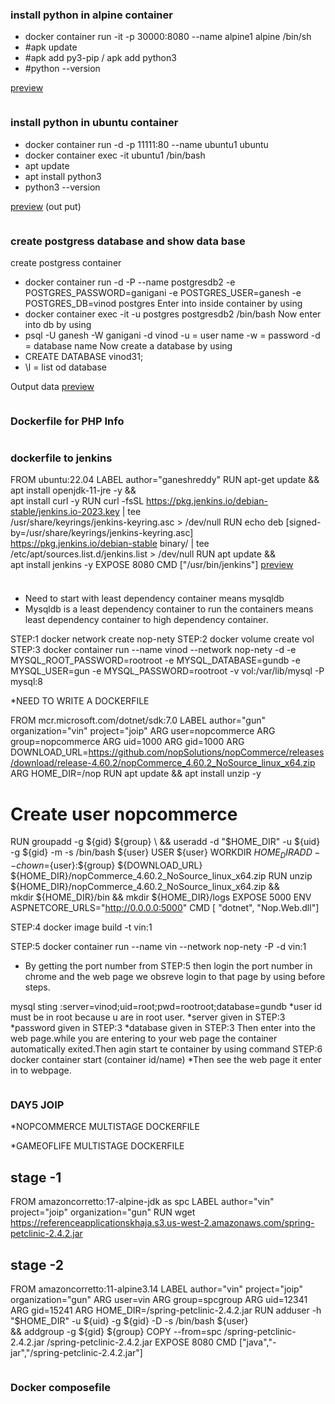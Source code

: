 ### install python in alpine container

* docker container run -it -p 30000:8080 --name alpine1 alpine /bin/sh
* #apk update
* #apk add py3-pip / apk add python3
* #python --version

[preview](/ganeshreddy/ganeshreddy/python%20in%20alpine.png)

```
```
### install python in ubuntu container
* docker container run -d -p 11111:80 --name ubuntu1 ubuntu
* docker container exec -it ubuntu1 /bin/bash
* apt update
* apt install python3
* python3 --version

[preview](/ganeshreddy/ganeshreddy/python%20ubuntu.png) (out put)

```
```
### create postgress database and show data base

create postgress container
 * docker container run -d -P --name postgresdb2  -e POSTGRES_PASSWORD=ganigani -e POSTGRES_USER=ganesh -e POSTGRES_DB=vinod  postgres
 Enter into inside container by using
 *  docker container exec -it -u postgres postgresdb2 /bin/bash
 Now enter into db by using
 *  psql -U ganesh -W ganigani -d vinod
       -u = user name
       -w = password
       -d = database name
 Now create a database by using
 *  CREATE DATABASE vinod31;
 * \l = list od database

 Output data
 [preview](/ganeshreddy/ganeshreddy/database.png)
 ```
 ```
 ### Dockerfile for PHP Info




 ```
 ```
 ### dockerfile to jenkins
 

FROM ubuntu:22.04
LABEL author="ganeshreddy"
RUN apt-get update && \
    apt install openjdk-11-jre -y && \
	apt install curl -y
RUN curl -fsSL https://pkg.jenkins.io/debian-stable/jenkins.io-2023.key |  tee \
    /usr/share/keyrings/jenkins-keyring.asc > /dev/null
RUN echo deb [signed-by=/usr/share/keyrings/jenkins-keyring.asc] \
    https://pkg.jenkins.io/debian-stable binary/ | tee \
    /etc/apt/sources.list.d/jenkins.list > /dev/null
RUN apt update && \
    apt install jenkins -y
EXPOSE 8080
CMD ["/usr/bin/jenkins"]
[preview](/ganeshreddy/ganeshreddy/jenkins.png%202.png)

 ```
 ```
 ### 

 * Need to start with least dependency container means mysqldb 
 * Mysqldb is a least dependency container to run the containers means least dependency container to high dependency container.

 STEP:1 docker network create nop-nety
 STEP:2 docker volume create vol 
 STEP:3  docker container run  --name vinod --network nop-nety -d -e MYSQL_ROOT_PASSWORD=rootroot -e MYSQL_DATABASE=gundb -e MYSQL_USER=gun -e MYSQL_PASSWORD=rootroot -v vol:/var/lib/mysql -P mysql:8

*NEED TO WRITE A DOCKERFILE


FROM mcr.microsoft.com/dotnet/sdk:7.0
LABEL author="gun" organization="vin" project="joip"
ARG user=nopcommerce
ARG group=nopcommerce
ARG uid=1000
ARG gid=1000
ARG DOWNLOAD_URL=https://github.com/nopSolutions/nopCommerce/releases/download/release-4.60.2/nopCommerce_4.60.2_NoSource_linux_x64.zip
ARG HOME_DIR=/nop
RUN apt update && apt install unzip -y
# Create user nopcommerce
RUN groupadd -g ${gid} ${group} \
    && useradd -d "$HOME_DIR" -u ${uid} -g ${gid} -m -s /bin/bash ${user}
USER ${user}
WORKDIR ${HOME_DIR}
ADD --chown=${user}:${group} ${DOWNLOAD_URL} ${HOME_DIR}/nopCommerce_4.60.2_NoSource_linux_x64.zip
RUN unzip ${HOME_DIR}/nopCommerce_4.60.2_NoSource_linux_x64.zip && \
    mkdir ${HOME_DIR}/bin && mkdir ${HOME_DIR}/logs
EXPOSE 5000
ENV ASPNETCORE_URLS="http://0.0.0.0:5000"
CMD [ "dotnet", "Nop.Web.dll"]

STEP:4 docker image build -t vin:1

STEP:5  docker container run --name vin --network nop-nety -P -d vin:1

* By getting the port number from STEP:5 then login the port number in chrome and the web page we obsreve login to that page by using before steps.

mysql sting :server=vinod;uid=root;pwd=rootroot;database=gundb
    *user id must be in root because u are in root user. 
    *server given in STEP:3
    *password given in STEP:3 
    *database given in STEP:3
Then enter into the web page.while you are entering to your web page the container automatically exited.Then agin start te container by using command
STEP:6 docker container start (container id/name)
*Then see the web page it enter in to webpage.

```
```
### DAY5 JOIP

*NOPCOMMERCE MULTISTAGE DOCKERFILE



*GAMEOFLIFE MULTISTAGE DOCKERFILE

## stage -1
FROM amazoncorretto:17-alpine-jdk as spc
LABEL author="vin" project="joip" organization="gun"
RUN wget https://referenceapplicationskhaja.s3.us-west-2.amazonaws.com/spring-petclinic-2.4.2.jar
## stage -2
FROM amazoncorretto:11-alpine3.14
LABEL author="vin" project="joip" organization="gun"
ARG user=vin
ARG group=spcgroup
ARG uid=12341
ARG gid=15241
ARG HOME_DIR=/spring-petclinic-2.4.2.jar
RUN adduser -h "$HOME_DIR" -u ${uid} -g ${gid} -D -s /bin/bash ${user} \
&& addgroup -g ${gid} ${group}
COPY --from=spc /spring-petclinic-2.4.2.jar /spring-petclinic-2.4.2.jar
EXPOSE 8080
CMD ["java","-jar","/spring-petclinic-2.4.2.jar"]

```
```
### Docker composefile


